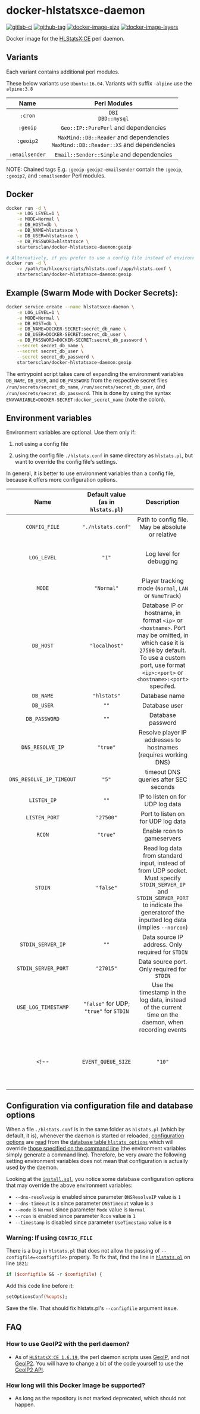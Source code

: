 # docker-hlstatsxce-daemon

[![gitlab-ci](https://img.shields.io/gitlab/pipeline/startersclan/docker-hlstatsxce-daemon/dev)](https://gitlab.com/startersclan/docker-hlstatsxce-daemon/commits/dev)
[![github-tag](https://img.shields.io/github/tag/startersclan/docker-hlstatsxce-daemon)](https://github.com/startersclan/docker-hlstatsxce-daemon/releases/)
[![docker-image-size](https://img.shields.io/microbadger/image-size/startersclan/docker-hlstatsxce-daemon/latest)](https://hub.docker.com/r/startersclan/docker-hlstatsxce-daemon)
[![docker-image-layers](https://img.shields.io/microbadger/layers/startersclan/docker-hlstatsxce-daemon/latest)](https://hub.docker.com/r/startersclan/docker-hlstatsxce-daemon)

Docker image for the [HLStatsX:CE](https://bitbucket.org/Maverick_of_UC/hlstatsx-community-edition/) perl daemon.

## Variants

Each variant contains additional perl modules.

These below variants use `Ubuntu:16.04`. Variants with suffix `-alpine` use the `alpine:3.8`

| Name | Perl Modules |
|:-------:|:---------:|
| `:cron` | `DBI`<br>`DBD::mysql`
| `:geoip` | `Geo::IP::PurePerl` and dependencies
| `:geoip2` | `MaxMind::DB::Reader` and dependencies<br> `MaxMind::DB::Reader::XS` and dependencies
| `:emailsender` | `Email::Sender::Simple` and dependencies

NOTE: Chained tags E.g. `:geoip-geoip2-emailsender` contain the `:geoip`, `:geoip2`, and `:emailsender` Perl modules.

## Docker

```sh
docker run -d \
    -e LOG_LEVEL=1 \
    -e MODE=Normal \
    -e DB_HOST=db \
    -e DB_NAME=hlstatsxce \
    -e DB_USER=hlstatsxce \
    -e DB_PASSWORD=hlstatsxce \
    startersclan/docker-hlstatsxce-daemon:geoip

# Alternatively, if you prefer to use a config file instead of environment variables
docker run -d \
    -v /path/to/hlxce/scripts/hlstats.conf:/app/hlstats.conf \
    startersclan/docker-hlstatsxce-daemon:geoip
```

## Example (Swarm Mode with Docker Secrets):

```sh
docker service create --name hlstatsxce-daemon \
    -e LOG_LEVEL=1 \
    -e MODE=Normal \
    -e DB_HOST=db \
    -e DB_NAME=DOCKER-SECRET:secret_db_name \
    -e DB_USER=DOCKER-SECRET:secret_db_user \
    -e DB_PASSWORD=DOCKER-SECRET:secret_db_password \
    --secret secret_db_name \
    --secret secret_db_user \
    --secret secret_db_password \
    startersclan/docker-hlstatsxce-daemon:geoip
```

The entrypoint script takes care of expanding the environment variables `DB_NAME`, `DB_USER`, and `DB_PASSWORD` from the respective secret files `/run/secrets/secret_db_name`, `/run/secrets/secret_db_user`, and `/run/secrets/secret_db_password`. This is done by using the syntax `ENVVARIABLE=DOCKER-SECRET:docker_secret_name` (note the colon).

## Environment variables

Environment variables are optional. Use them only if:

1. not using a config file

2. using the config file `./hlstats.conf` in same directory as `hlstats.pl`, but want to override the config file's settings.

In general, it is better to use environment variables than a config file, because it offers more configuration options.

| Name | Default value (as in `hlstats.pl`) | Description | Corresponds to `hlstats.pl` argument |
|:-------:|:---------:|:---------:|:---------:|
| `CONFIG_FILE` | `"./hlstats.conf"` | Path to config file. May be absolute or relative | `-c,--configfile`
| `LOG_LEVEL` | `"1"` | Log level for debugging | 0 - `-n, --nodebug`<br /> 1 - Default <br />  2 - `-d, --debug`
| `MODE` | `"Normal"` | Player tracking mode (`Normal`, `LAN` or `NameTrack`) | `-m, --mode`
| `DB_HOST` | `"localhost"` | Database IP or hostname, in format `<ip>` or `<hostname>`. Port may be omitted, in which case it is `27500` by default. To use a custom port, use format `<ip>:<port>` or `<hostname>:<port>` specifed. | `--db-host`
| `DB_NAME` | `"hlstats"` | Database name | `--db-name`
| `DB_USER` | `""` | Database user | `--db-name`
| `DB_PASSWORD` | `""` | Database password | `--db-password`
| `DNS_RESOLVE_IP` | `"true"` | Resolve player IP addresses to hostnames (requires working DNS) | `--dns-resolveip`
| `DNS_RESOLVE_IP_TIMEOUT` | `"5"` | timeout DNS queries after SEC seconds | `--dns-timeout`
| `LISTEN_IP` | `""` | IP to listen on for UDP log data | `--ip`
| `LISTEN_PORT` | `"27500"` | Port to listen on for UDP log data | `--port`
| `RCON` | `"true"` | Enable rcon to gameservers | `--rcon`
| `STDIN` | `"false"` | Read log data from standard input, instead of from UDP socket. Must specify `STDIN_SERVER_IP` and `STDIN_SERVER_PORT` to indicate the generatorof the inputted log data (implies `--norcon`) | `-s, --stdin`
| `STDIN_SERVER_IP` | `""` | Data source IP address. Only required for `STDIN` | `--server-ip`
| `STDIN_SERVER_PORT` | `"27015"` | Data source port. Only required for `STDIN` | `--server-port`
| `USE_LOG_TIMESTAMP` | `"false"` for UDP; `"true"` for `STDIN` | Use the timestamp in the log data, instead of the current time on the daemon, when recording events | `-t, --timestamp`
<!-- | `EVENT_QUEUE_SIZE` | `"10"` | Event buffer size before flushing to the db (recommend 100+ for STDIN) | `--event-queue-size` -->

## Configuration via configuration file and database options

When a file `./hlstats.conf` is in the same folder as `hlstats.pl` (which by default, it is), whenever the daemon is started or reloaded, [configuration options](https://bitbucket.org/Maverick_of_UC/hlstatsx-community-edition/src/11cac08de8c01b7a07897562596e59b7f0f86230/scripts/hlstats.pl#lines-1755) are [read](https://bitbucket.org/Maverick_of_UC/hlstatsx-community-edition/src/11cac08de8c01b7a07897562596e59b7f0f86230/scripts/hlstats.pl#lines-1882) from the [database table `hlstats_options`](https://bitbucket.org/Maverick_of_UC/hlstatsx-community-edition/src/11cac08de8c01b7a07897562596e59b7f0f86230/sql/install.sql#lines-3901) which will override [those specified on the command line](https://bitbucket.org/Maverick_of_UC/hlstatsx-community-edition/src/11cac08de8c01b7a07897562596e59b7f0f86230/scripts/hlstats.pl#lines-1829) (the environment variables simply generate a command line). Therefore, be very aware the following setting environment variables does not mean that configuration is actually used by the daemon.

Looking at the [`install.sql`](https://bitbucket.org/Maverick_of_UC/hlstatsx-community-edition/src/11cac08de8c01b7a07897562596e59b7f0f86230/sql/install.sql#lines-3901), you notice some database configuration options that may override the above environment variables:

- `--dns-resolveip` is enabled since parameter `DNSResolveIP` value is `1`
- `--dns-timeout` is `3` since parameter `DNSTimeout` value is `3`
- `--mode` is `Normal` since parameter `Mode` value is `Normal`
- `--rcon` is enabled since parameter `Rcon` value is `1`
- `--timestamp` is disabled since parameter `UseTimestamp` value is `0`

### Warning: If using `CONFIG_FILE`

There is a bug in `hlstats.pl` that does not allow the passing of `--configfile=<configfile>` properly. To fix that, find the line in [`hlstats.pl`](https://bitbucket.org/Maverick_of_UC/hlstatsx-community-edition/src/11cac08de8c01b7a07897562596e59b7f0f86230/scripts/hlstats.pl#lines-1821) on line `1821`:

```perl
if ($configfile && -r $configfile) {
```

Add this code line before it:

```perl
setOptionsConf(%copts);
```

Save the file. That should fix hlstats.pl's `--configfile` argument issue.

## FAQ

### How to use GeoIP2 with the perl daemon?

- As of [`HLStatsX:CE 1.6.19`](https://bitbucket.org/Maverick_of_UC/hlstatsx-community-edition/downloads/), the perl daemon scripts uses [GeoIP](https://metacpan.org/pod/Geo::IP::PurePerl), and not [GeoIP2](https://metacpan.org/pod/GeoIP2). You will have to change a bit of the code yourself to use the [GeoIP2 API](https://metacpan.org/release/GeoIP2).

### How long will this Docker Image be supported?

- As long as the repository is not marked deprecated, which should not happen.
